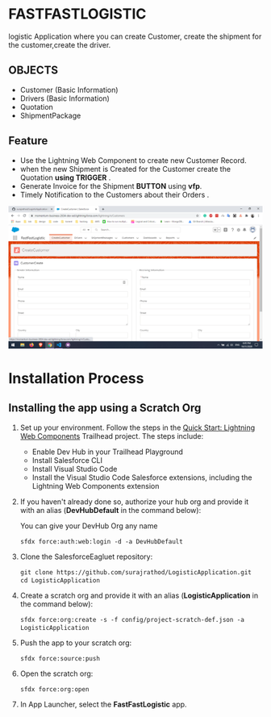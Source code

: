 # FASTFASTLOGISTIC

logistic Application where you can create Customer, create the shipment for the customer,create the driver.

## OBJECTS

- Customer (Basic Information)
- Drivers (Basic Information)
- Quotation 
- ShipmentPackage

## Feature
- Use the Lightning Web Component to create new Customer Record.
- when the new Shipment is Created for the Customer create the Quotation **using TRIGGER** .
- Generate Invoice for the Shipment **BUTTON** using **vfp**.
- Timely Notification to the Customers about their Orders .

 <img src="CreateCustomer.png" align='' >
 
# Installation Process

## Installing the app using a Scratch Org

1. Set up your environment. Follow the steps in the [Quick Start: Lightning Web Components](https://trailhead.salesforce.com/content/learn/projects/quick-start-lightning-web-components/) Trailhead project. The steps include:

    - Enable Dev Hub in your Trailhead Playground
    - Install Salesforce CLI
    - Install Visual Studio Code
    - Install the Visual Studio Code Salesforce extensions, including the Lightning Web Components extension

2. If you haven't already done so, authorize your hub org and provide it with an alias (**DevHubDefault** in the command below):
   
   You can give your DevHub Org any name

    ```
    sfdx force:auth:web:login -d -a DevHubDefault
    ```

3. Clone the SalesforceEagluet repository:

    ```
   git clone https://github.com/surajrathod/LogisticApplication.git
    cd LogisticApplication
    ```

4. Create a scratch org and provide it with an alias (**LogisticApplication** in the command below):

    ```
    sfdx force:org:create -s -f config/project-scratch-def.json -a LogisticApplication
    ```

5. Push the app to your scratch org:

    ```
    sfdx force:source:push
    ```

6. Open the scratch org:

    ```
    sfdx force:org:open
    ```
7. In App Launcher, select the **FastFastLogistic** app.